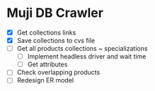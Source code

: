 # Muji DB Crawler

- [x] Get collections links
- [x] Save collections to cvs file
- [ ] Get all products
collections ~ specializations
    - [ ] Implement headless driver and wait time
    - [ ] Get attributes
- [ ] Check overlapping products
- [ ] Redesign ER model
